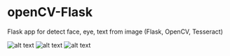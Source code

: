 # openCV-Flask
Flask app for detect face, eye, text from image (Flask, OpenCV, Tesseract)

![alt text](screen1.png)
![alt text](screen2.png)
![alt text](screen3.png)

